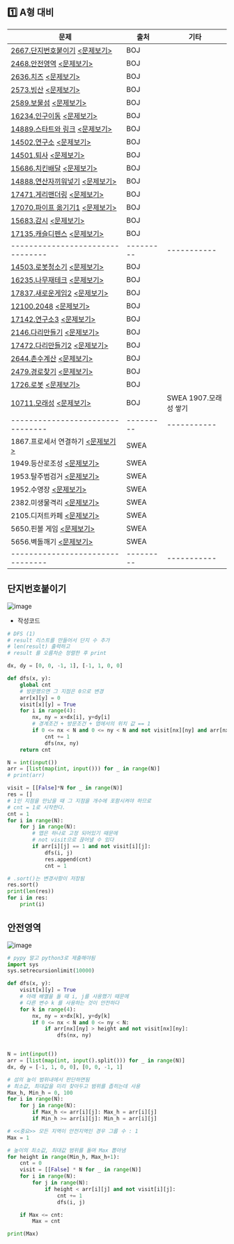 ## :one: A형 대비

| 문제                                                         | 출처      | 기타                  |
| ------------------------------------------------------------ | --------- | --------------------- |
| [2667.단지번호붙이기][BOJ2667]        [<문제보기>](#단지번호붙이기) | BOJ       |                       |
| [2468.안전영역][BOJ2468]                   [<문제보기>](#안전영역) | BOJ       |                       |
| [2636.치즈][BOJ2636]                           [<문제보기>](#치즈) | BOJ       |                       |
| [2573.빙산][BOJ2573]                           [<문제보기>](#빙산) | BOJ       |                       |
| [2589.보물섬][BOJ2589]                       [<문제보기>](#보물섬) | BOJ       |                       |
| [16234.인구이동][BOJ16234]                 [<문제보기>](#인구이동) | BOJ       |                       |
| [14889.스타트와 링크][BOJ14889]        [<문제보기>](#스타트와-링크) | BOJ       |                       |
| [14502.연구소][BOJ14502]                     [<문제보기>](#연구소) | BOJ       |                       |
| [14501.퇴사][BOJ14501]                         [<문제보기>](#퇴사) | BOJ       |                       |
| [15686.치킨배달][BOJ15686]                 [<문제보기>](#치킨배달) | BOJ       |                       |
| [14888.연산자끼워넣기][BOJ14888]     [<문제보기>](#연산자끼워넣기) | BOJ       |                       |
| [17471.게리맨더링][BOJ17471]             [<문제보기>](#게리맨더링) | BOJ       |                       |
| [17070.파이프 옮기기1][BOJ17070]      [<문제보기>](#파이프-옮기기1) | BOJ       |                       |
| [15683.감시][BOJ15683]                         [<문제보기>](#감시) | BOJ       |                       |
| [17135.캐슬디펜스][BOJ17135]             [<문제보기>](#캐슬디펜스) | BOJ       |                       |
| --------------------------------                             | --------- | -----------           |
| [14503.로봇청소기][BOJ14503]             [<문제보기>](#로봇청소기) | BOJ       |                       |
| [16235.나무재테크][BOJ16235]             [<문제보기>](#나무재테크) | BOJ       |                       |
| [17837.새로운게임2][BOJ17837]           [<문제보기>](#새로운게임2) | BOJ       |                       |
| [12100.2048][BOJ12100]                        [<문제보기>](#2048) | BOJ       |                       |
| [17142.연구소3][BOJ17142]                   [<문제보기>](#연구소3) | BOJ       |                       |
| [2146.다리만들기][BOJ2146]               [<문제보기>](#다리만들기) | BOJ       |                       |
| [17472.다리만들기2][BOJ17472]           [<문제보기>](#다리만들기2) | BOJ       |                       |
| [2644.촌수계산][BOJ2644]                   [<문제보기>](#촌수계산) | BOJ       |                       |
| [2479.경로찾기][BOJ2479]                   [<문제보기>](#경로찾기) | BOJ       |                       |
| [1726.로봇][BOJ1726]                           [<문제보기>](#로봇) | BOJ       |                       |
| [10711.모래성][BOJ10711]                     [<문제보기>](#모래성) | BOJ       | SWEA 1907.모래성 쌓기 |
| --------------------------------                             | --------- | -----------           |
| 1867.프로세서 연결하기   [<문제보기>](#프로세서-연결하기)    | SWEA      |                       |
| 1949.등산로조성                [<문제보기>](#등산로조성)     | SWEA      |                       |
| 1953.탈주범검거                [<문제보기>](#탈주범검거)     | SWEA      |                       |
| 1952.수영장                        [<문제보기>](#수영장)     | SWEA      |                       |
| 2382.미생물격리                [<문제보기>](#미생물격리)     | SWEA      |                       |
| 2105.디저트카페                [<문제보기>](#디저트카페)     | SWEA      |                       |
| 5650.핀볼 게임                   [<문제보기>](#핀볼-게임)    | SWEA      |                       |
| 5656.벽돌깨기                    [<문제보기>](#벽돌깨기)     | SWEA      |                       |
| --------------------------------                             | --------- | -----------           |

[BOJ12100]: https://www.acmicpc.net/problem/12100
[BOJ14503]: https://www.acmicpc.net/problem/14503
[BOJ16235]: https://www.acmicpc.net/problem/16235
[BOJ17837]: https://www.acmicpc.net/problem/17837
[BOJ17142]: https://www.acmicpc.net/problem/17142
[BOJ2146]: https://www.acmicpc.net/problem/2146
[BOJ17472]: https://www.acmicpc.net/problem/17472
[BOJ2644]: https://www.acmicpc.net/problem/2644
[BOJ2479]: https://www.acmicpc.net/problem/2479
[BOJ1726]: https://www.acmicpc.net/problem/1726
[BOJ10711]: https://www.acmicpc.net/problem/10711


[BOJ2667]: https://www.acmicpc.net/problem/2667
[BOJ2468]: https://www.acmicpc.net/problem/2468
[BOJ2636]: https://www.acmicpc.net/problem/2636
[BOJ2573]: https://www.acmicpc.net/problem/2573
[BOJ2589]: https://www.acmicpc.net/problem/2589
[BOJ16234]: https://www.acmicpc.net/problem/16234
[BOJ14889]: https://www.acmicpc.net/problem/14889
[BOJ14501]: https://www.acmicpc.net/problem/14501
[BOJ15686]: https://www.acmicpc.net/problem/15686
[BOJ14888]: https://www.acmicpc.net/problem/14888
[BOJ14502]: https://www.acmicpc.net/problem/14502
[BOJ17070]: https://www.acmicpc.net/problem/17070
[BOJ15683]: https://www.acmicpc.net/problem/15683
[BOJ17471]: https://www.acmicpc.net/problem/17471
[BOJ17135]: https://www.acmicpc.net/problem/17135



## 단지번호붙이기

![image](https://user-images.githubusercontent.com/52685247/74249787-10dce300-4d2d-11ea-8f2d-ce57f7f5855b.png)



- 작성코드

```python
# DFS (1)
# result 리스트를 만들어서 단지 수 추가
# len(result) 출력하고
# result 를 오름차순 정렬한 후 print

dx, dy = [0, 0, -1, 1], [-1, 1, 0, 0]

def dfs(x, y):
    global cnt
    # 방문했으면 그 지점은 0으로 변경
    arr[x][y] = 0
    visit[x][y] = True
    for i in range(4):
        nx, ny = x+dx[i], y+dy[i]
        # 경계조건 + 방문조건 + 맵에서의 위치 값 == 1
        if 0 <= nx < N and 0 <= ny < N and not visit[nx][ny] and arr[nx][ny] == 1:
            cnt += 1
            dfs(nx, ny)
    return cnt

N = int(input())
arr = [list(map(int, input())) for _ in range(N)]
# print(arr)

visit = [[False]*N for _ in range(N)]
res = []
# 1인 지점을 만났을 때 그 지점을 개수에 포함시켜야 하므로
# cnt = 1로 시작한다.
cnt = 1
for i in range(N):
    for j in range(N):
        # 맵은 하나로 고정 되어있기 때문에
        # not visit으로 끊어낼 수 있다
        if arr[i][j] == 1 and not visit[i][j]:
            dfs(i, j)
            res.append(cnt)
            cnt = 1

# .sort()는 변경사항이 저장됨
res.sort()
print(len(res))
for i in res:
    print(i)
```





## 안전영역

![image](https://user-images.githubusercontent.com/52685247/74350254-cfb20500-4df8-11ea-8ef5-e6fb9998c853.png)

```python
# pypy 말고 python3로 제출해야됨
import sys
sys.setrecursionlimit(10000)

def dfs(x, y):
    visit[x][y] = True
    # 아래 배열을 돌 때 i, j를 사용했기 때문에
    # 다른 변수 k 를 사용하는 것이 안전하다
    for k in range(4):
        nx, ny = x+dx[k], y+dy[k]
        if 0 <= nx < N and 0 <= ny < N:
            if arr[nx][ny] > height and not visit[nx][ny]:
                dfs(nx, ny)


N = int(input())
arr = [list(map(int, input().split())) for _ in range(N)]
dx, dy = [-1, 1, 0, 0], [0, 0, -1, 1]

# 섬의 높이 범위내에서 판단하면됨
# 최소값, 최대값을 미리 찾아두고 범위를 좁히는데 사용
Max_h, Min_h = 0, 100
for i in range(N):
    for j in range(N):
        if Max_h <= arr[i][j]: Max_h = arr[i][j]
        if Min_h >= arr[i][j]: Min_h = arr[i][j]

# <<중요>> 모든 지역이 안전지역인 경우 그룹 수 : 1
Max = 1

# 높이의 최소값, 최대값 범위를 돌며 Max 뽑아냄
for height in range(Min_h, Max_h+1):
    cnt = 0
    visit = [[False] * N for _ in range(N)]
    for i in range(N):
        for j in range(N):
            if height < arr[i][j] and not visit[i][j]:
                cnt += 1
                dfs(i, j)

    if Max <= cnt:
        Max = cnt

print(Max)
```

